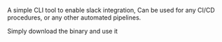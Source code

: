 A simple CLI tool to enable slack integration,
Can be used for any CI/CD procedures, or any other automated pipelines.

Simply download the binary and use it
